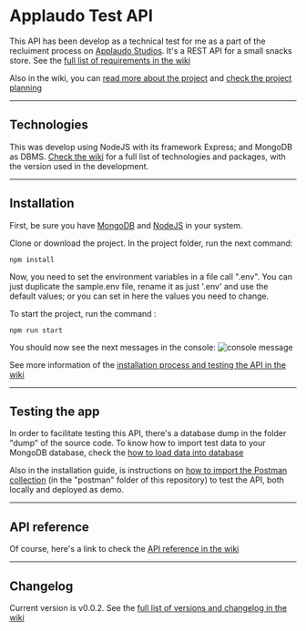 # Applaudo Test API

This API has been develop as a technical test for me as a part of the recluiment process on [Applaudo Studios](https://applaudostudios.com/). It's a REST API for a small snacks store. See the [full list of requirements in the wiki](https://github.com/MarvinBarahona/Applaudo-Test/wiki/Requirements)

Also in the wiki, you can [read more about the project](https://github.com/MarvinBarahona/Applaudo-Test/wiki/About-the-project) and [check the project planning](https://github.com/MarvinBarahona/Applaudo-Test/wiki/Planning)

***
## Technologies
This was develop using NodeJS with its framework Express; and MongoDB as DBMS. [Check the wiki](https://github.com/MarvinBarahona/Applaudo-Test/wiki/Main-technologies-and-packages) for a full list of technologies and packages, with the version used in the development.

***
## Installation
First, be sure you have [MongoDB](http://www.mongodb.org/downloads) and [NodeJS](http://nodejs.org/) in your system.

Clone or download the project. In the project folder, run the next command:
```
npm install
```

Now, you need to set the environment variables in a file call ".env". You can just duplicate the sample.env file, rename it as just '.env' and use the default values; or you can set in here the values you need to change.

To start the project, run the command :
```
npm run start
```

You should now see the next messages in the console:
![console message](https://vxufua.bn.files.1drv.com/y4mnhNPr0OM3JLo7Bi00xWjqIYKVWDOlx6c4Gxaw86Lsy-Dn9M5JU7mSeo6EvD7vsxkTSRBK5fEPvwOEK1SMkQIZmSTXVC5vDkC6ELauOGve2KABv2PjuEszjz8g2C9Kr87LEbj1dPdQQKfgc4wBQAcER0N_45qgqMy3fq-vS5Ns-ncws9b_gObhmy-yXPxvLh9ZUzhDuJ8q5zQ4Clal-xlpQ?width=817&height=177&cropmode=none)

See more information of the [installation process and testing the API in the wiki](https://github.com/MarvinBarahona/Applaudo-Test/wiki/Installation)

***
## Testing the app
In order to facilitate testing this API, there's a database dump in the folder "dump" of the source code. To know how to import test data to your MongoDB database, check the [how to load data into database](https://github.com/MarvinBarahona/Applaudo-Test/wiki/Installation#load-database)

Also in the installation guide, is instructions on [how to import the Postman collection](https://github.com/MarvinBarahona/Applaudo-Test/wiki/Installation#postman-collection) (in the "postman" folder of this repository) to test the API, both locally and deployed as demo.

***
## API reference
Of course, here's a link to check the [API reference in the wiki](https://github.com/MarvinBarahona/Applaudo-Test/wiki/API-Reference)

***
## Changelog
Current version is v0.0.2. See the [full list of versions and changelog in the wiki](https://github.com/MarvinBarahona/Applaudo-Test/wiki/Changelog)
